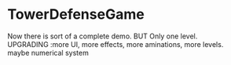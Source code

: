 # TowerDefenseGame
Now there is sort of a complete demo. BUT Only one level. <br>
UPGRADING :more UI, more effects, more aminations, more levels. <br>
maybe numerical system <br>
